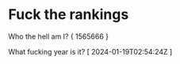 # Fuck the rankings

Who the hell am I?
{ 1565666 }

What fucking year is it?
[ 2024-01-19T02:54:24Z ]
